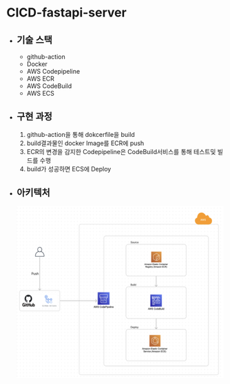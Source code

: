 # CICD-fastapi-server

- 기술 스택
  - 
    - github-action
    - Docker
    - AWS Codepipeline
    - AWS ECR
    - AWS CodeBuild
    - AWS ECS
  
- 구현 과정
  - 
    1. github-action을 통해 dokcerfile을 build
    2. build결과물인 docker Image를 ECR에 push
    3. ECR의 변경을 감지한 Codepipeline은 CodeBuild서비스를 통해 테스트및 빌드를 수행
    4. build가 성공하면 ECS에 Deploy
- 아키텍처
  - 
    <img src="./image/cicd.png" width="600" height="400">